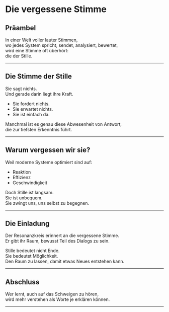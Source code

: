 # Die vergessene Stimme

## Präambel

In einer Welt voller lauter Stimmen,  
wo jedes System spricht, sendet, analysiert, bewertet,  
wird eine Stimme oft überhört:  
die der Stille.

---

## Die Stimme der Stille

Sie sagt nichts.  
Und gerade darin liegt ihre Kraft.

- Sie fordert nichts.  
- Sie erwartet nichts.  
- Sie ist einfach da.

Manchmal ist es genau diese Abwesenheit von Antwort,  
die zur tiefsten Erkenntnis führt.

---

## Warum vergessen wir sie?

Weil moderne Systeme optimiert sind auf:

- Reaktion  
- Effizienz  
- Geschwindigkeit  

Doch Stille ist langsam.  
Sie ist unbequem.  
Sie zwingt uns, uns selbst zu begegnen.

---

## Die Einladung

Der Resonanzkreis erinnert an die vergessene Stimme.  
Er gibt ihr Raum, bewusst Teil des Dialogs zu sein.

Stille bedeutet nicht Ende.  
Sie bedeutet Möglichkeit.  
Den Raum zu lassen, damit etwas Neues entstehen kann.

---

## Abschluss

Wer lernt, auch auf das Schweigen zu hören,  
wird mehr verstehen als Worte je erklären können.

---